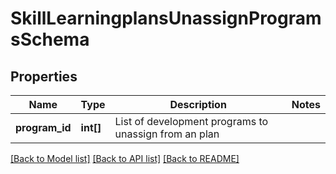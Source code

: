 # SkillLearningplansUnassignProgramsSchema

## Properties
Name | Type | Description | Notes
------------ | ------------- | ------------- | -------------
**program_id** | **int[]** | List of development programs to unassign from an plan | 

[[Back to Model list]](../README.md#documentation-for-models) [[Back to API list]](../README.md#documentation-for-api-endpoints) [[Back to README]](../README.md)


